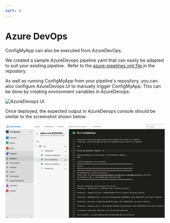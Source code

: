```yaml
---
sort: 6
---
```


# Azure DevOps   


ConfigMyApp can also be executed from AzureDevOps. 

We created a sample AzureDevops pipeline yaml that can easily be adapted to suit your existing pipeline.  Refer to the <a href="https://github.com/Appdynamics/ConfigMyApp/blob/master/integrations/azure-devops/azure-pipelines.yml" target="_blank"> azure-pipelines.yml file </a> in the repostory. 

As well as running ConfigMyApp from your pipeline's repository, you can also configure AzureDevops UI to manually trigger ConfigMyApp. This can be done by creating environment variables in AzureDevops: 

![AzureDevops UI](https://user-images.githubusercontent.com/2548160/92592207-21d7dd80-f297-11ea-8a96-793e2126ad37.png)

Once deployed, the expected output in AzureDevops console should be similar to the screenshot shown below: 

![AzureDevOps console](https://raw.githubusercontent.com/Appdynamics/ConfigMyApp/master/integrations/azure-devops/azure-devops.png)

